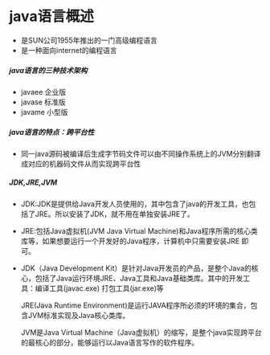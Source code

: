 # java语言概述

* 是SUN公司1955年推出的一门高级编程语言
* 是一种面向internet的编程语言

##### java语言的三种技术架构

* javaee    企业版
* javase    标准版
* javame    小型版

##### java语言的特点：跨平台性

* 同一java源码被编译后生成字节码文件可以由不同操作系统上的JVM分别翻译成对应的机器码文件从而实现跨平台性

##### JDK,JRE,JVM

* JDK:JDK是提供给Java开发人员使用的，其中包含了java的开发工具，也包 括了JRE。所以安装了JDK，就不用在单独安装JRE了。 

* JRE:包括Java虚拟机\(JVM Java Virtual Machine\)和Java程序所需的核心类 库等，如果想要运行一个开发好的Java程序，计算机中只需要安装JRE 即可。

* JDK（Java Development Kit）是针对Java开发员的产品，是整个Java的核心，包括了Java运行环境JRE、Java工具和Java基础类库。其中的开发工具：编译工具\(javac.exe\) 打包工具\(jar.exe\)等



  JRE\(Java Runtime Environment\)是运行JAVA程序所必须的环境的集合，包含JVM标准实现及Java核心类库。

  


  JVM是Java Virtual Machine（Java虚拟机）的缩写，是整个java实现跨平台的最核心的部分，能够运行以Java语言写作的软件程序。



